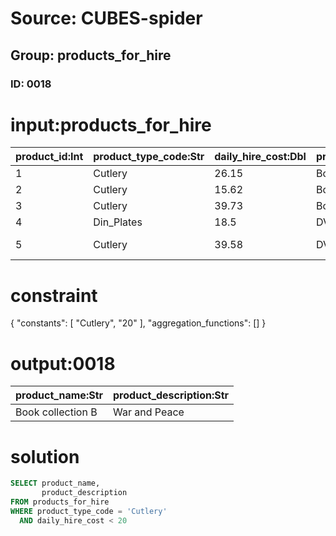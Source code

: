# Source: CUBES-spider
## Group: products_for_hire
### ID: 0018

# input:products_for_hire

| product_id:Int | product_type_code:Str | daily_hire_cost:Dbl | product_name:Str | product_description:Str |
|---|---|---|---|---|
| 1 | Cutlery | 26.15 | Book collection C | Anna Karenina |
| 2 | Cutlery | 15.62 | Book collection B | War and Peace |
| 3 | Cutlery | 39.73 | Book collection A | The Great Gatsby |
| 4 | Din_Plates | 18.5 | DVD collection A | Twilight |
| 5 | Cutlery | 39.58 | DVD collection B | One Hundred Years of Solitude |

# constraint

{
  "constants": [
    "Cutlery",
    "20"
  ],
  "aggregation_functions": []
}

# output:0018

| product_name:Str | product_description:Str |
|---|---|
| Book collection B | War and Peace |

# solution

```sql
SELECT product_name,
       product_description
FROM products_for_hire
WHERE product_type_code = 'Cutlery'
  AND daily_hire_cost < 20
```
